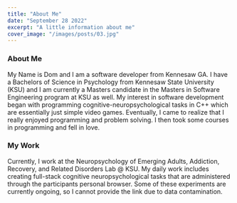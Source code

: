 ```yaml
---
title: "About Me"
date: "September 28 2022"
excerpt: "A little information about me"
cover_image: "/images/posts/03.jpg"
---
```


### About Me

My Name is Dom and I am a software developer from Kennesaw GA. I have a Bachelors of Science in Psychology from Kennesaw State University (KSU) and I am currently a Masters candidate in the Masters in Software Engineering program at KSU as well. My interest in software development began with programming cognitive-neuropsychological tasks in C++ which are essentially just simple video games. Eventually, I came to realize that I really enjoyed programming and problem solving. I then took some courses in programming and fell in love.

### My Work

Currently, I work at the Neuropsychology of Emerging Adults, Addiction, Recovery, and Related Disorders Lab @ KSU. My daily work includes creating full-stack cognitive neuropsychological tasks that are administered through the participants personal browser. Some of these experiments are currently ongoing, so I cannot provide the link due to data contamination.